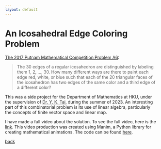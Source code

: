 ```yaml
---
layout: default
---
```


# An Icosahedral Edge Coloring Problem

[The 2017 Putnam Mathematical Competition Problem A6](https://kskedlaya.org/putnam-archive/2017.pdf):
> The 30 edges of a regular icosahedron are distinguished by labeling them 1, 2, ..., 30. How many different ways are there to paint each edge red, white, or blue such that each of the 20 triangular faces of the icosahedron has two edges of the same color and a third edge of a different color?

This was a side project for the Department of Mathematics at HKU, under the supervision of [Dr. Y. K. Tai](https://www.linkedin.com/in/yee-ka-tai-4034473b/), during the summer of 2023. An interesting part of this combinatorial problem is its use of linear algebra, particularly the concepts of finite vector space and linear map.

I have made a full video about the solution. To see the full video, here is the [link](https://1drv.ms/v/s!Avn9xlJW5s7-gxgMjcc2bBEDUjCz?e=8rL6hX). This video production was created using Manim, a Python library for creating mathematical animations. The code can be found [here](https://github.com/benw126/HKU-Collaboration/blob/main/Putnam-Problem-Icosahedron/code.py).

[back](./)
